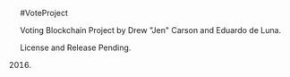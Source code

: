 #VoteProject


Voting Blockchain Project by Drew "Jen" Carson and Eduardo de Luna.

License and Release Pending.

2016.
